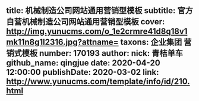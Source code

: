 title: 机械制造公司网站通用营销型模板
subtitle: 官方自营机械制造公司网站通用营销型模板
cover: http://img.yunucms.com/o_1e2crmre41d8q18v1mk11n8g1l2316.jpg?attname=
taxons: 企业集团 营销式模板
number: 170193
author:
  nick: 青桔单车
  github_name: qingjue
date: 2020-04-20 12:00:00
publishDate: 2020-03-02
link: http://www.yunucms.com/template/info/id/210.html
---